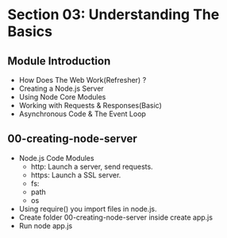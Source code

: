 # Section 03: Understanding The  Basics
## Module Introduction
* How Does The Web Work(Refresher) ?
* Creating a Node.js Server
* Using Node Core Modules
* Working with Requests & Responses(Basic)
* Asynchronous Code & The Event Loop

## 00-creating-node-server
* Node.js Code Modules
    * http: Launch a server, send requests.
    * https: Launch a SSL server.
    * fs: 
    * path
    * os
* Using require() you import files in node.js.
* Create folder 00-creating-node-server inside create app.js
* Run node app.js